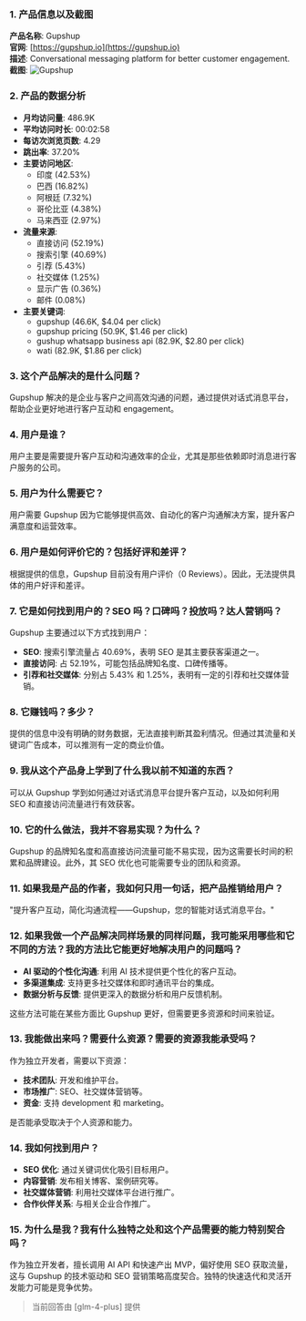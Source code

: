 ### 1. 产品信息以及截图

**产品名称**: Gupshup  
**官网**: [https://gupshup.io](https://gupshup.io)  
**描述**: Conversational messaging platform for better customer engagement.  
**截图**: ![Gupshup](https://cdn-images.toolify.ai/170349946684178984.jpg)

### 2. 产品的数据分析

- **月均访问量**: 486.9K
- **平均访问时长**: 00:02:58
- **每访次浏览页数**: 4.29
- **跳出率**: 37.20%
- **主要访问地区**: 
  - 印度 (42.53%)
  - 巴西 (16.82%)
  - 阿根廷 (7.32%)
  - 哥伦比亚 (4.38%)
  - 马来西亚 (2.97%)
- **流量来源**:
  - 直接访问 (52.19%)
  - 搜索引擎 (40.69%)
  - 引荐 (5.43%)
  - 社交媒体 (1.25%)
  - 显示广告 (0.36%)
  - 邮件 (0.08%)
- **主要关键词**:
  - gupshup (46.6K, $4.04 per click)
  - gupshup pricing (50.9K, $1.46 per click)
  - gushup whatsapp business api (82.9K, $2.80 per click)
  - wati (82.9K, $1.86 per click)

### 3. 这个产品解决的是什么问题？

Gupshup 解决的是企业与客户之间高效沟通的问题，通过提供对话式消息平台，帮助企业更好地进行客户互动和 engagement。

### 4. 用户是谁？

用户主要是需要提升客户互动和沟通效率的企业，尤其是那些依赖即时消息进行客户服务的公司。

### 5. 用户为什么需要它？

用户需要 Gupshup 因为它能够提供高效、自动化的客户沟通解决方案，提升客户满意度和运营效率。

### 6. 用户是如何评价它的？包括好评和差评？

根据提供的信息，Gupshup 目前没有用户评价（0 Reviews）。因此，无法提供具体的用户好评和差评。

### 7. 它是如何找到用户的？SEO 吗？口碑吗？投放吗？达人营销吗？

Gupshup 主要通过以下方式找到用户：
- **SEO**: 搜索引擎流量占 40.69%，表明 SEO 是其主要获客渠道之一。
- **直接访问**: 占 52.19%，可能包括品牌知名度、口碑传播等。
- **引荐和社交媒体**: 分别占 5.43% 和 1.25%，表明有一定的引荐和社交媒体营销。

### 8. 它赚钱吗？多少？

提供的信息中没有明确的财务数据，无法直接判断其盈利情况。但通过其流量和关键词广告成本，可以推测有一定的商业价值。

### 9. 我从这个产品身上学到了什么我以前不知道的东西？

可以从 Gupshup 学到如何通过对话式消息平台提升客户互动，以及如何利用 SEO 和直接访问流量进行有效获客。

### 10. 它的什么做法，我并不容易实现？为什么？

Gupshup 的品牌知名度和高直接访问流量可能不易实现，因为这需要长时间的积累和品牌建设。此外，其 SEO 优化也可能需要专业的团队和资源。

### 11. 如果我是产品的作者，我如何只用一句话，把产品推销给用户？

"提升客户互动，简化沟通流程——Gupshup，您的智能对话式消息平台。"

### 12. 如果我做一个产品解决同样场景的同样问题，我可能采用哪些和它不同的方法？我的方法比它能更好地解决用户的问题吗？

- **AI 驱动的个性化沟通**: 利用 AI 技术提供更个性化的客户互动。
- **多渠道集成**: 支持更多社交媒体和即时通讯平台的集成。
- **数据分析与反馈**: 提供更深入的数据分析和用户反馈机制。

这些方法可能在某些方面比 Gupshup 更好，但需要更多资源和时间来验证。

### 13. 我能做出来吗？需要什么资源？需要的资源我能承受吗？

作为独立开发者，需要以下资源：
- **技术团队**: 开发和维护平台。
- **市场推广**: SEO、社交媒体营销等。
- **资金**: 支持 development 和 marketing。

是否能承受取决于个人资源和能力。

### 14. 我如何找到用户？

- **SEO 优化**: 通过关键词优化吸引目标用户。
- **内容营销**: 发布相关博客、案例研究等。
- **社交媒体营销**: 利用社交媒体平台进行推广。
- **合作伙伴关系**: 与相关企业合作推广。

### 15. 为什么是我？我有什么独特之处和这个产品需要的能力特别契合吗？

作为独立开发者，擅长调用 AI API 和快速产出 MVP，偏好使用 SEO 获取流量，这与 Gupshup 的技术驱动和 SEO 营销策略高度契合。独特的快速迭代和灵活开发能力可能是竞争优势。

> 当前回答由 [glm-4-plus] 提供